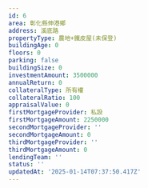 ```yaml
---
id: 6
area: 彰化縣伸港鄉
address: 溪底路
propertyType: 農地+鐵皮屋(未保登)
buildingAge: 0
floors: 0
parking: false
buildingSize: 0
investmentAmount: 3500000
annualReturn: 0
collateralType: 所有權
collateralRatio: 100
appraisalValue: 0
firstMortgageProvider: 私設
firstMortgageAmount: 2250000
secondMortgageProvider: ''
secondMortgageAmount: 0
thirdMortgageProvider: ''
thirdMortgageAmount: 0
lendingTeam: ''
status: ''
updatedAt: '2025-01-14T07:37:50.417Z'
---
```


